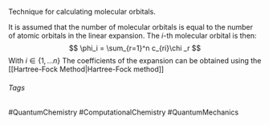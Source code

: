 Technique for calculating molecular orbitals.

It is assumed that the number of molecular orbitals is equal to the number of atomic orbitals in the linear expansion. The $i$-th molecular orbital is then:
$$
\phi_i = \sum_{r=1}^n c_{ri}\chi _r
$$
With $i \in \{1, ... n\}$ 
The coefficients of the expansion can be obtained using the [[Hartree-Fock Method|Hartree-Fock method]]

###### Tags
#QuantumChemistry #ComputationalChemistry #QuantumMechanics 